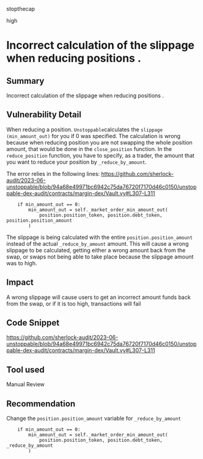 stopthecap

high

# Incorrect calculation of the slippage when reducing positions .

## Summary
Incorrect calculation of the slippage when reducing positions .


## Vulnerability Detail
When reducing a position. `Unstoppable`calculates the `slippage (min_amount_out)` for you if 0 was specified.
The calculation is wrong because when reducing position you are not swapping the whole position amount, that would be done in the `close_position` function. In the `reduce_position` function, you have to specify, as a trader, the amount that you want to reduce your position by `_reduce_by_amount`.

The error relies in the following lines:
https://github.com/sherlock-audit/2023-06-unstoppable/blob/94a68e49971bc6942c75da76720f7170d46c0150/unstoppable-dex-audit/contracts/margin-dex/Vault.vy#L307-L311

```solidity
    if min_amount_out == 0: 
        min_amount_out = self._market_order_min_amount_out(
            position.position_token, position.debt_token, position.position_amount
        )
```

The slippage is being calculated with the entire `position.position_amount` instead of the actual `_reduce_by_amount` amount. This will cause a wrong slippage to be calculated, getting either a wrong amount back from the swap, or swaps not being able to take place because the slippage amount was to high.

## Impact
A wrong slippage will cause users to get an incorrect amount funds back from the swap, or if it is too high, transactions will fail

## Code Snippet
https://github.com/sherlock-audit/2023-06-unstoppable/blob/94a68e49971bc6942c75da76720f7170d46c0150/unstoppable-dex-audit/contracts/margin-dex/Vault.vy#L307-L311

## Tool used

Manual Review

## Recommendation

Change the `position.position_amount` variable for `_reduce_by_amount` 
```solidity
    if min_amount_out == 0: 
        min_amount_out = self._market_order_min_amount_out(
            position.position_token, position.debt_token, _reduce_by_amount
        )
```
